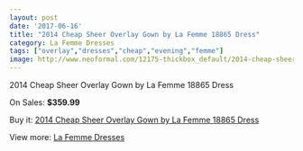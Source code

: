 ```yaml
---
layout: post
date: '2017-06-16'
title: "2014 Cheap Sheer Overlay Gown by La Femme 18865 Dress"
category: La Femme Dresses
tags: ["overlay","dresses","cheap","evening","femme"]
image: http://www.neoformal.com/12175-thickbox_default/2014-cheap-sheer-overlay-gown-by-la-femme-18865-dress.jpg
---
```

2014 Cheap Sheer Overlay Gown by La Femme 18865 Dress

On Sales: **$359.99**
<a href="https://www.neoformal.com/en/la-femme-dresses-2014/4333-2014-cheap-sheer-overlay-gown-by-la-femme-18865-dress.html"><amp-img layout="responsive" width="600" height="600" src="//www.neoformal.com/12175-thickbox_default/2014-cheap-sheer-overlay-gown-by-la-femme-18865-dress.jpg" alt="2014 Cheap Sheer Overlay Gown by La Femme 18865 Dress 0" /></a>
<a href="https://www.neoformal.com/en/la-femme-dresses-2014/4333-2014-cheap-sheer-overlay-gown-by-la-femme-18865-dress.html"><amp-img layout="responsive" width="600" height="600" src="//www.neoformal.com/12177-thickbox_default/2014-cheap-sheer-overlay-gown-by-la-femme-18865-dress.jpg" alt="2014 Cheap Sheer Overlay Gown by La Femme 18865 Dress 1" /></a>
<a href="https://www.neoformal.com/en/la-femme-dresses-2014/4333-2014-cheap-sheer-overlay-gown-by-la-femme-18865-dress.html"><amp-img layout="responsive" width="600" height="600" src="//www.neoformal.com/12176-thickbox_default/2014-cheap-sheer-overlay-gown-by-la-femme-18865-dress.jpg" alt="2014 Cheap Sheer Overlay Gown by La Femme 18865 Dress 2" /></a>

Buy it: [2014 Cheap Sheer Overlay Gown by La Femme 18865 Dress](https://www.neoformal.com/en/la-femme-dresses-2014/4333-2014-cheap-sheer-overlay-gown-by-la-femme-18865-dress.html "2014 Cheap Sheer Overlay Gown by La Femme 18865 Dress")

View more: [La Femme Dresses](https://www.neoformal.com/en/56-la-femme-dresses-2014 "La Femme Dresses")